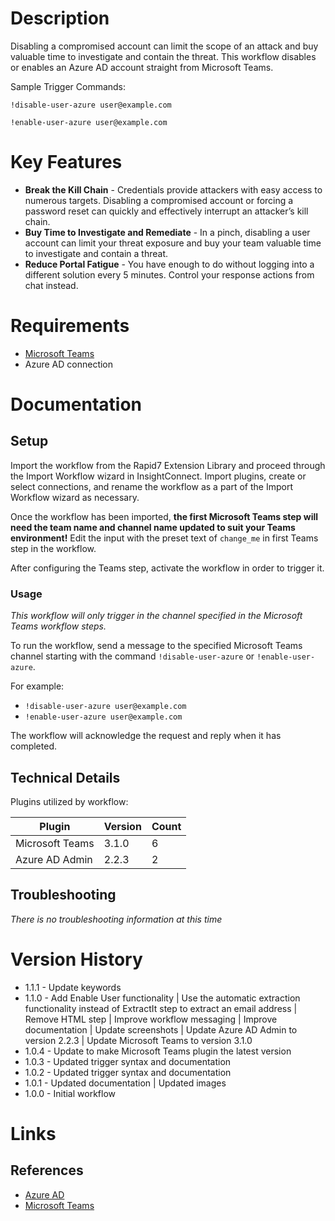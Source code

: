 # Description

Disabling a compromised account can limit the scope of an attack and buy valuable time to investigate and contain the threat. This workflow disables or enables an Azure AD account straight from Microsoft Teams.

Sample Trigger Commands:

`!disable-user-azure user@example.com`

`!enable-user-azure user@example.com`

# Key Features

* **Break the Kill Chain** - Credentials provide attackers with easy access to numerous targets. Disabling a compromised account or forcing a password reset can quickly and effectively interrupt an attacker’s kill chain.
* **Buy Time to Investigate and Remediate** - In a pinch, disabling a user account can limit your threat exposure and buy your team valuable time to investigate and contain a threat. 
* **Reduce Portal Fatigue** - You have enough to do without logging into a different solution every 5 minutes. Control your response actions from chat instead.

# Requirements

* [Microsoft Teams](https://insightconnect.help.rapid7.com/docs/microsoft-teams)
* Azure AD connection

# Documentation

## Setup

Import the workflow from the Rapid7 Extension Library and proceed through the Import Workflow wizard in InsightConnect. Import plugins, create or select connections, and rename the workflow as a part of the Import Workflow wizard as necessary.

Once the workflow has been imported, **the first Microsoft Teams step will need the team name and channel name updated to suit your Teams environment!** Edit the input with the preset text of `change_me` in first Teams step in the workflow.

After configuring the Teams step, activate the workflow in order to trigger it.

### Usage

*This workflow will only trigger in the channel specified in the Microsoft Teams workflow steps.*

To run the workflow, send a message to the specified Microsoft Teams channel starting with the command `!disable-user-azure` or `!enable-user-azure`. 

For example:
* `!disable-user-azure user@example.com`
* `!enable-user-azure user@example.com`

The workflow will acknowledge the request and reply when it has completed.

## Technical Details

Plugins utilized by workflow:

|Plugin|Version|Count|
|----|----|--------|
|Microsoft Teams|3.1.0|6|
|Azure AD Admin|2.2.3|2|

## Troubleshooting

_There is no troubleshooting information at this time_

# Version History

* 1.1.1 - Update keywords
* 1.1.0 - Add Enable User functionality | Use the automatic extraction functionality instead of ExtractIt step to extract an email address | Remove HTML step | Improve workflow messaging | Improve documentation | Update screenshots | Update Azure AD Admin to version 2.2.3 | Update Microsoft Teams to version 3.1.0
* 1.0.4 - Update to make Microsoft Teams plugin the latest version
* 1.0.3 - Updated trigger syntax and documentation
* 1.0.2 - Updated trigger syntax and documentation
* 1.0.1 - Updated documentation | Updated images
* 1.0.0 - Initial workflow

# Links

## References

* [Azure AD](https://azure.microsoft.com/en-us/services/active-directory/)
* [Microsoft Teams](https://products.office.com/en-us/microsoft-teams/group-chat-software)
